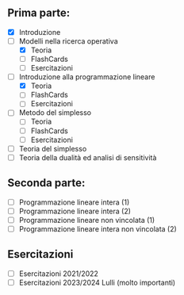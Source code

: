 ## Prima parte: 

- [x] Introduzione
- [ ] Modelli nella ricerca operativa 
	- [x] Teoria
	- [ ] FlashCards
	- [ ] Esercitazioni
- [ ] Introduzione alla programmazione lineare
	- [x] Teoria
	- [ ] FlashCards
	- [ ] Esercitazioni
- [ ] Metodo del simplesso
	- [ ] Teoria
	- [ ] FlashCards
	- [ ] Esercitazioni
- [ ] Teoria del simplesso 
- [ ] Teoria della dualità ed analisi di sensitività 

## Seconda parte:

- [ ] Programmazione lineare intera (1) 
- [ ] Programmazione lineare intera (2) 
- [ ] Programmazione lineare non vincolata (1)
- [ ] Programmazione lineare intera non vincolata (2)

## Esercitazioni

- [ ] Esercitazioni 2021/2022
- [ ] Esercitazioni 2023/2024 Lulli (molto importanti)
